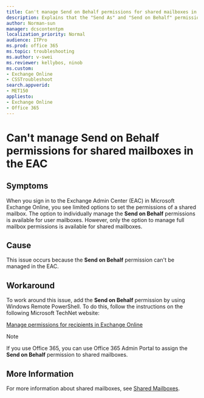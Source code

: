 ```yaml
---
title: Can't manage Send on Behalf permissions for shared mailboxes in the EAC
description: Explains that the "Send As" and "Send on Behalf" permissions are not available for shared mailboxes in Exchange Online. Provides a workaround.
author: Norman-sun
manager: dcscontentpm
localization_priority: Normal
audience: ITPro
ms.prod: office 365
ms.topic: troubleshooting
ms.author: v-swei
ms.reviewer: kellybos, ninob
ms.custom: 
- Exchange Online
- CSSTroubleshoot
search.appverid: 
- MET150
appliesto:
- Exchange Online
- Office 365
---
```

# Can't manage Send on Behalf permissions for shared mailboxes in the EAC

## Symptoms

When you sign in to the Exchange Admin Center (EAC) in Microsoft Exchange Online, you see limited options to set the permissions of a shared mailbox. The option to individually manage the **Send on Behalf** permissions is available for user mailboxes. However, only the option to manage full mailbox permissions is available for shared mailboxes.

## Cause

This issue occurs because the **Send on Behalf** permission can't be managed in the EAC.

## Workaround

To work around this issue, add the **Send on Behalf** permission by using Windows Remote PowerShell. To do this, follow the instructions on the following Microsoft TechNet website:

[Manage permissions for recipients in Exchange Online](/exchange/recipients-in-exchange-online/manage-permissions-for-recipients)

> [!NOTE]
> If you use Office 365, you can use Office 365 Admin Portal to assign the **Send on Behalf** permission to shared mailboxes.

## More Information

For more information about shared mailboxes, see [Shared Mailboxes](/exchange/shared-mailboxes-exchange-2013-help).